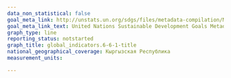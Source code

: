 ```yaml
---
data_non_statistical: false
goal_meta_link: http://unstats.un.org/sdgs/files/metadata-compilation/Metadata-Goal-6.pdf
goal_meta_link_text: United Nations Sustainable Development Goals Metadata (pdf 428kB)
graph_type: line
reporting_status: notstarted
graph_title: global_indicators.6-6-1-title
national_geographical_coverage: Кыргызская Республика
measurement_units: 

---
```

